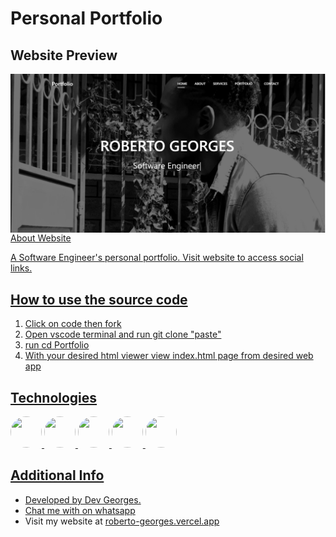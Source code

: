 # Personal Portfolio
## Website Preview
<a href="roberto-georges.vercel.app">
<div style="width: 100%; height: auto;">
  <img src="img/webPreview.png" alt="Web Preview" style="max-width: 100%; height: auto; display: block; margin: 0 auto;>
</div>
</a>

## About Website 
A Software Engineer's personal portfolio. Visit website to access social links.
## How to use the source code
<ol>
  <li>Click on code then fork</li>
  <li>Open vscode terminal and run git clone "paste"</li>
  <li>run cd Portfolio</li>
  <li>With your desired html viewer view index.html page from desired web app</li>
</ol>

## Technologies

<div style="white-space: nowrap;">
  <img src="https://upload.wikimedia.org/wikipedia/commons/thumb/6/61/HTML5_logo_and_wordmark.svg/1024px-HTML5_logo_and_wordmark.svg.png" style="border-radius: 50%; width: 50px; height: 50px; display: inline-block;">
  <img src="https://img.freepik.com/free-icon/css_318-698167.jpg" style="border-radius: 50%; width: 50px; height: 50px; display: inline-block;">
  <img src="https://technokrats.in/wp-content/uploads/2020/11/Content1-7.png" style="border-radius: 50%; width: 50px; height: 50px; display: inline-block;">
  <img src="https://techvccloud.mediacdn.vn/2018/11/23/js-15429579443112042672363-crop-1542957949936317424252.png" style="border-radius: 50%; width: 50px; height: 50px; display: inline-block;">
  <img src="https://upload.wikimedia.org/wikipedia/commons/thumb/b/b2/Bootstrap_logo.svg/1200px-Bootstrap_logo.svg.png" style="border-radius: 50%; width: 50px; height: 50px; display: inline-block;">
</div>


## Additional Info
<ul>
  <li>Developed by Dev Georges.</li>
  <li>Chat me with on <a href = "https://wa.me/+254796807438">whatsapp</a></li>
  <li>Visit my website at <a href="roberto-georges.vercel.app">roberto-georges.vercel.app</a></li>
</ul>
